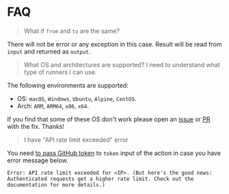# FAQ

> What if `from` and `to` are the same?

There will not be error or any exception in this case. Result will be read from
`input` and returned as `output`.

> What OS and architectures are supported? I need to understand what type of
> runners I can use.

The following environments are supported:

- OS: `macOS`, `Windows`, `Ubuntu`, `Alpine`, `CentOS`.
- Arch: `ARM`, `ARM64`, `x86`, `x64`.

If you find that some of these OS don't work please open an [issue](https://github.com/fabasoad/data-format-converter-action/issues/new?assignees=fabasoad&labels=bug&template=bug_report.md&title=)
or [PR](https://github.com/fabasoad/data-format-converter-action/compare) with
the fix. Thanks!

> I have "API rate limit exceeded" error

You need [to pass GitHub token](./Examples.md#3-use-github-token) to `token`
input of the action in case you have error message below.

```text
Error: API rate limit exceeded for <IP>. (But here's the good news: Authenticated requests get a higher rate limit. Check out the documentation for more details.)
```
